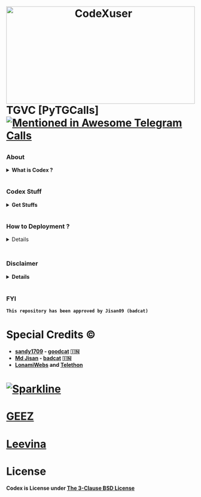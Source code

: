 <h1 align="center">
<img alt="CodeXuser" height="260" width="100%" src="https://github.com/Codex51/Codex/raw/master/resources/photos/CodeXuser.jpg"
   width="100" height="100"
   align="right">
<br />
</h1>
<br />

# TGVC [PyTGCalls] [![Mentioned in Awesome Telegram Calls](https://awesome.re/mentioned-badge-flat.svg)](https://github.com/tgcalls/awesome-tgcalls)

## <h3 align="left"> About </h3>

<details>
   <summary><strong> What is Codex ? </strong></summary>
   <br>
   <i> Codex is a <mark>Robot with asyncio python 3 MProto library to interact with Telegram's API as a user or through a bot account (bot API alternative).</mark> Codex based using Telethon Developed by</i> <strong> [ LonamiWebs ] </strong>

   <br><details>
   <br><summary><b> Function </b></summary>
   <i><b>Codex</b> is very useful for purposes in the telegram application, it can be for personal use or managing a group.</i>
       <br>
       <br>
   <b>Note: <i>If you are already using codex, don't forget to read our disclaimer, thank you.</i> </b>
   </details>

   <br><br><details>
   <br><summary><strong> CODE OF CONDUCT </strong></summary>
          <details>
             <br><summary><b>1. Our Pledge </b></summary>
             <p> In the interest of fostering an open and welcoming environment, we as contributors and maintainers pledge to making participation in our project and our community a harassment-free experience for everyone, regardless of age, body size, disability, ethnicity, gender identity and expression, level of experience, nationality, personal appearance, race, religion, or sexual identity and orientation. </p>
             <br>
          </details>
          <details>
             <br><summary><b>2. Our Standards </b></summary>
             <p> Examples of behavior that contributes to creating a positive environment include:
                 <br><br>• Using welcoming and inclusive language.
                 <br>• Being respectful of differing viewpoints and experiences.
                 <br>• Gracefully accepting constructive criticism.
                 <br>• Focusing on what is best for the community.
                 <br>• Showing empathy towards other community members.
                 <br><br>Examples of unacceptable behavior by participants include:
                 <br><br>• The use of sexualized language or imagery and unwelcome sexual attention or advances.
                 <br>• Trolling, insulting/derogatory comments, and personal or political attacks.
                 <br>• Public or private harassment.
                 <br>• Publishing others' private information, such as a physical or electronic address, without explicit permission.
                 <br>• Other conduct which could reasonably be considered inappropriate in a professional setting.
             </p>
             <br>
          </details>
          <details>
             <br><summary><b>3. Our Responsibilities </b></summary>
             <p> Project maintainers are responsible for clarifying the standards of acceptable behavior and are expected to take appropriate and fair corrective action in response to any instances of unacceptable behavior.
                 <br><br>Project maintainers have the right and responsibility to remove, edit, or reject comments, commits, code, wiki edits, issues, and other contributions that are not aligned to this Code of Conduct, or to ban temporarily or permanently any contributor for other behaviors that they deem inappropriate, threatening, offensive, or harmful.
             </p>
             <br>
          </details>
          <details>
             <br><summary><b>4. Scope </b></summary>
             <p> This Code of Conduct applies both within project spaces and in public spaces when an individual is representing the project or its community. Examples of representing a project or community include using an official project e-mail address, posting via an official social media account, or acting as an appointed representative at an online or offline event. Representation of a project may be further defined and clarified by project maintainers.
             </p>
             <br>
          </details>
           <details>
             <br><summary><b>5. Enforcement </b></summary>
             <p> Instances of abusive, harassing, or otherwise unacceptable behavior may be reported by contacting the project team at [INSERT EMAIL ADDRESS]. All complaints will be reviewed and investigated and will result in a response that is deemed necessary and appropriate to the circumstances. The project team is obligated to maintain confidentiality with regard to the reporter of an incident. Further details of specific enforcement policies may be posted separately.
             <br><br> Project maintainers who do not follow or enforce the Code of Conduct in good faith may face temporary or permanent repercussions as determined by other members of the project's leadership.
             </p>
             <br>
          </details>
   </details>




</details>

# <h3 align="left"> Codex Stuff </h3>

<details>

  <summary><b> Get Stuffs </b></summary><br>
  <p><i> Following are the materials for using Codex (Bot)</i>
  </p>
  <br>
  <details>
    <br><summary><b> Get STRING_SESSION </b></summary>
    <p align="left">
       <i> (Telethon) No Using API_ID & API_HASH </i>
       <p> 👇🏻 Click </p>
       <a href="https://replit.com/@KENZO404/Codex-strGen?v=1"><img src="https://img.shields.io/badge/generate_string-via_replit-white?style=for-the-badge&logo=repl.it" alt="generate_string" /></a>
    </p>
    <br>
    <p align="left">
       <i> (Pyrogram & Telethon) Using API_ID & API_HASH </i>
       <p> 👇🏻 Click </p>
       <a href="https://replit.com/@KENZO404/CodexString?v=1"><img src="https://img.shields.io/badge/run-string__session.py-blue?style=for-the-badge&logo=repl.it" alt="generate_string" /></a>
    </p>
    <br>
       <p align="left">
          <i> Get String Using Termux _> </i><br>
          <strong> For the first time, please copy below first. </strong><br>
          <br><code> pkg update -y && pkg upgrade && pkg install wget python </code><br>
          <br><br><i> Telethon & Pyrogram (P for Pyrogram and T for Telethon) </i><br>
          <br><code> pip install telethon && wget https://raw.githubusercontent.com/Codex51/Codex/master/mainstring.py && python mainstring.py </code>
        </p>
  </details><br>

  <details><summary><b> Get ARQ_API_KEY </b></summary> <br>
    <p align="left">
       <p> Please go to telegram, and search for <strong>@ARQRobot</strong> or click 👉🏼 https://t.me/ARQRobot , First of all, click start and select get_key, then give it any name, done. </p>
    </p>
    </details><br>

  <details><summary><b> Get TG_BOT_TOKEN </b></summary> <br>
    <p align="left">
       <p> Please go to telegram, and search for <strong>@BotFather</strong> or click 👉🏼 https://t.me/BotFather , then create your bot name and your bot username, then type /mybots then press your bot name then select API TOKEN, then copy your bot token and fill it in vars. </p>
    </p>
    </details><br>

  <details><summary><b> Get HEROKU_API_KEY </b></summary> <br>
    <p align="left">
       <p> First of all create your heroku account, if you have completed registration, please go to settings on heroku, then look for the one that says API Key then press reveal, done. </p>
    </p>
   </details><br>

  <details><summary><b> Get API_HASH & API_ID </b></summary> <br>
    <p align="left">
       <p> First of all, please go to 👉🏼 https://my.telegram.org Then enter your Telegram account mobile number. If so, please enter the code that has been sent via telegram. Then click API development tools, and fill in. Done </p>
    </p>
   </details><br>
</details>

# <h3 align="left"> How to Deployment ? </h3>

<details>
  <br>
  <p> Don't forget to take a look at the enforcement variables, in Codex Stuffs or in the example config file.</p>
  <br>
  <details><summary><b> Deploy using Heroku </b></summary> <br>
    <p> Deploy using heroku, and don't forget to register first. </p>
    <p>👇🏻 Click </p>
    <p align="left">
       <a href="https://dashboard.heroku.com/new?template=https%3A%2F%2Fgithub.com%2Fhitokizzy51%2AudyNesia"><img src="https://img.shields.io/badge/deploy_to_heroku-white?style=for-the-badge&logo=heroku.cd" alt="go_heroku" /></a>
    </p>
    <br>
  </details><br>
  <details><br><summary><b> Self Host </b></summary><br>
  <p><b>1. First of all, update and upgrade apt :</b></p>
  <p><code> sudo apt update && sudo apt upgrade -y </code></p><br>
  <p><b>2. And then install the required apt packages:</b</p>
  <p><code> sudo apt install --no-install-recommends -y curl git libffi-dev libjpeg-dev libwebp-dev python3-lxml python3-psycopg2 libpq-dev libcurl4-openssl-dev libxml2-dev libxslt1-dev python3-pip python3-sqlalchemy openssl wget python3 python3-dev libreadline-dev libyaml-dev gcc zlib1g ffmpeg libssl-dev libgconf-2-4 libxi6 unzip libopus0 libopus-dev python3-venv libmagickwand-dev pv tree mediainfo </code></p><br>
  <p><i>If you wanna use local database then follow this steps else skip to step 8</i></p>
  <p>Install requirements for this by</p>
  <p><code> sudo apt install postgresql postgresql-contrib </code></p><br>
  <p><b>3. Change the user to postgres to change the default ident password:</b></p>
  <p><code> sudo su - postgres </code></p><br>
  <p><b>4. And then open the PostgreSQL shell:</b></p>
  <p><code> psql </code></p><br>
  <p><b>5. Set any password you prefer, by running the below SQL:</b></p>
  <p><code> ALTER USER postgres WITH PASSWORD 'yourpasswordhere'; </code></p><br>
  <p><b>6. Get out of the PostgreSQL shell:</b></p>
  <p><code> \q </code></p><br>
  <p><b>7. And go back to your user: </b></p>
  <p><code> exit </code></p><br>
  <p><i>Now, the DB_URI will be:</i></p>
  <p><code> postgresql://postgres:yourpasswordhere@localhost:5432/Codex </code></p>
  <p><i> or use <a href="https://www.elephantsql.com/">elephantsql</a> if you wanna use that</i></p><br>
  <p><b>8. Clone the repository:</b></p>
  <p><code> git clone https://github.com./Codex51/Codex </code></p><br>
  <p><b>9. Change dir to the cloned folder:</b></p>
  <p><code>cd codexuser </code></p><br>
  <p><b>10. Create your config.py.</b></p>
  <p><i>by renaming the exampleconfig.py</i></p>
  <p><code> mv exampleconfig.py config.py </code></p>
  <a> you can get string session by running python3 stringsetup.py
      before running that install telethon by pip3 install telethon
  </a><br>
  <p><b>11. Create a new screen:</b></p>
  <p>Either tmux or screenfor screen</p>
  <p><code> sudo apt install screen </code></p>
  <p><code> screen -S usercodex </code><a> for tmux </a></p>
  <p><code> sudo apt install tmux </code></p>
  <p><code> tmux </code></p><br>
  <p><b>12. And a virtual environment:</b></p>
  <p><code> virtualenv venv </code></p><br>
  <p><b>13. Activate the virtual environment you've just created:</b></p>
  <p><code> source venv/bin/activate </code></p><br>
  <p><b>14. And install the Python requirements:</b></p>
  <p><code> pip3 install -r requirements.txt </code></p><br>
  <p><b>15. Finally, run the usercodex:</b></p>
  <p><code> python3 -m usercodex </code></p>
  <p><b>16. And get out of your screen</b></p>
  <i>by pressing CTRL+A and after that CTRL+D. (if you used screen)</i>
  <i>or</i>
  <i>CTRL+B and then D (if you use tmux)</i>
  </details>
</details>
<br />

## <h3 align="left"> Disclaimer </h3>

<details>
   <summary><strong> Details </strong></summary>
   <br />
   <br />
   <br />

```
                 ⚠️ WARNING FOR YOU ⚠️
          Your Telegram account may get banned.
    I am not responsible for any improper use of this bot
 This bot is intended for the purpose of having fun with memes,
         as well as efficiently managing groups.
 You ended up spamming groups, getting reported left and right,
and you ended up in a Finale Battle with Telegram and at the end
           Telegram Team deleted your account?
     And after that, then you pointed your fingers at us
           for getting your acoount deleted?
      I will be rolling on the floor laughing at you.
```

</details>
<br />



### FYI
```This repository has been approved by Jisan09 (badcat)```

# Special Credits ©

* [sandy1709](https://github.com/sandy1709/) - [goodcat](https://github.com/sandy1709/catuserbot) 🇮🇳
* [Md Jisan](https://github.com/Jisan09/) - [badcat](https://github.com/Jisan09/catuserbot) 🇮🇳
* [LonamiWebs](https://github.com/LonamiWebs/) and [Telethon](https://github.com/LonamiWebs/Telethon)
# [![Sparkline](https://stars.medv.io/Lonamiwebs/telethon.svg)](https://stars.medv.io/Lonamiwebs/telethon)
# [GEEZ](https://github.com/vckyou)
# [Leevina](https://githun.com/levina-lab)

# License 
Codex is License under [The 3-Clause BSD License](https://opensource.org/licenses/BSD-3-Clause)
